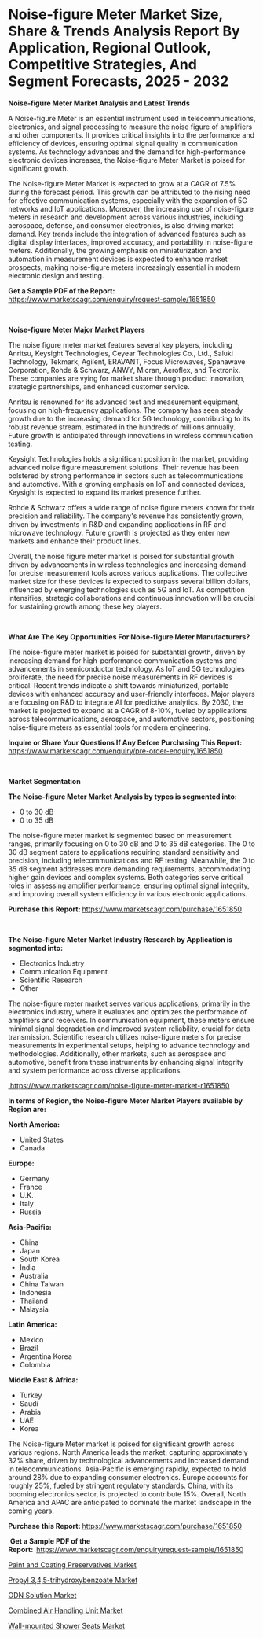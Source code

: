 <p><h1>Noise-figure Meter Market Size, Share & Trends Analysis Report By Application, Regional Outlook, Competitive Strategies, And Segment Forecasts, 2025 - 2032</h1></p><p><strong>Noise-figure Meter Market Analysis and Latest Trends</strong></p>
<p><p>A Noise-figure Meter is an essential instrument used in telecommunications, electronics, and signal processing to measure the noise figure of amplifiers and other components. It provides critical insights into the performance and efficiency of devices, ensuring optimal signal quality in communication systems. As technology advances and the demand for high-performance electronic devices increases, the Noise-figure Meter Market is poised for significant growth.</p><p>The Noise-figure Meter Market is expected to grow at a CAGR of 7.5% during the forecast period. This growth can be attributed to the rising need for effective communication systems, especially with the expansion of 5G networks and IoT applications. Moreover, the increasing use of noise-figure meters in research and development across various industries, including aerospace, defense, and consumer electronics, is also driving market demand. Key trends include the integration of advanced features such as digital display interfaces, improved accuracy, and portability in noise-figure meters. Additionally, the growing emphasis on miniaturization and automation in measurement devices is expected to enhance market prospects, making noise-figure meters increasingly essential in modern electronic design and testing.</p></p>
<p><strong>Get a Sample PDF of the Report:&nbsp;</strong> <a href="https://www.marketscagr.com/enquiry/request-sample/1651850?utm_campaign=2012&utm_medium=2&utm_source=Github&utm_content=ia&utm_term=23032025&utm_id=noise-figure-meter">https://www.marketscagr.com/enquiry/request-sample/1651850</a></p>
<p>&nbsp;</p>
<p><strong>Noise-figure Meter Major Market Players</strong></p>
<p><p>The noise figure meter market features several key players, including Anritsu, Keysight Technologies, Ceyear Technologies Co., Ltd., Saluki Technology, Tekmark, Agilent, ERAVANT, Focus Microwaves, Spanawave Corporation, Rohde & Schwarz, ANWY, Micran, Aeroflex, and Tektronix. These companies are vying for market share through product innovation, strategic partnerships, and enhanced customer service.</p><p>Anritsu is renowned for its advanced test and measurement equipment, focusing on high-frequency applications. The company has seen steady growth due to the increasing demand for 5G technology, contributing to its robust revenue stream, estimated in the hundreds of millions annually. Future growth is anticipated through innovations in wireless communication testing.</p><p>Keysight Technologies holds a significant position in the market, providing advanced noise figure measurement solutions. Their revenue has been bolstered by strong performance in sectors such as telecommunications and automotive. With a growing emphasis on IoT and connected devices, Keysight is expected to expand its market presence further.</p><p>Rohde & Schwarz offers a wide range of noise figure meters known for their precision and reliability. The company's revenue has consistently grown, driven by investments in R&D and expanding applications in RF and microwave technology. Future growth is projected as they enter new markets and enhance their product lines.</p><p>Overall, the noise figure meter market is poised for substantial growth driven by advancements in wireless technologies and increasing demand for precise measurement tools across various applications. The collective market size for these devices is expected to surpass several billion dollars, influenced by emerging technologies such as 5G and IoT. As competition intensifies, strategic collaborations and continuous innovation will be crucial for sustaining growth among these key players.</p></p>
<p>&nbsp;</p>
<p><strong>What Are The Key Opportunities For Noise-figure Meter Manufacturers?</strong></p>
<p><p>The noise-figure meter market is poised for substantial growth, driven by increasing demand for high-performance communication systems and advancements in semiconductor technology. As IoT and 5G technologies proliferate, the need for precise noise measurements in RF devices is critical. Recent trends indicate a shift towards miniaturized, portable devices with enhanced accuracy and user-friendly interfaces. Major players are focusing on R&D to integrate AI for predictive analytics. By 2030, the market is projected to expand at a CAGR of 8-10%, fueled by applications across telecommunications, aerospace, and automotive sectors, positioning noise-figure meters as essential tools for modern engineering.</p></p>
<p><strong>Inquire or Share Your Questions If Any Before Purchasing This Report:</strong> <a href="https://www.marketscagr.com/enquiry/pre-order-enquiry/1651850?utm_campaign=2012&utm_medium=2&utm_source=Github&utm_content=ia&utm_term=23032025&utm_id=noise-figure-meter">https://www.marketscagr.com/enquiry/pre-order-enquiry/1651850</a></p>
<p>&nbsp;</p>
<p><strong>Market Segmentation</strong></p>
<p><strong>The Noise-figure Meter Market Analysis by types is segmented into:</strong></p>
<p><ul><li>0 to 30 dB</li><li>0 to 35 dB</li></ul></p>
<p><p>The noise-figure meter market is segmented based on measurement ranges, primarily focusing on 0 to 30 dB and 0 to 35 dB categories. The 0 to 30 dB segment caters to applications requiring standard sensitivity and precision, including telecommunications and RF testing. Meanwhile, the 0 to 35 dB segment addresses more demanding requirements, accommodating higher gain devices and complex systems. Both categories serve critical roles in assessing amplifier performance, ensuring optimal signal integrity, and improving overall system efficiency in various electronic applications.</p></p>
<p><strong>Purchase this Report:&nbsp;</strong><a href="https://www.marketscagr.com/purchase/1651850?utm_campaign=2012&utm_medium=2&utm_source=Github&utm_content=ia&utm_term=23032025&utm_id=noise-figure-meter">https://www.marketscagr.com/purchase/1651850</a></p>
<p>&nbsp;</p>
<p><strong>The Noise-figure Meter Market Industry Research by Application is segmented into:</strong></p>
<p><ul><li>Electronics Industry</li><li>Communication Equipment</li><li>Scientific Research</li><li>Other</li></ul></p>
<p><p>The noise-figure meter market serves various applications, primarily in the electronics industry, where it evaluates and optimizes the performance of amplifiers and receivers. In communication equipment, these meters ensure minimal signal degradation and improved system reliability, crucial for data transmission. Scientific research utilizes noise-figure meters for precise measurements in experimental setups, helping to advance technology and methodologies. Additionally, other markets, such as aerospace and automotive, benefit from these instruments by enhancing signal integrity and system performance across diverse applications.</p></p>
<p><a href="https://www.marketscagr.com/noise-figure-meter-market-r1651850?utm_campaign=2012&utm_medium=2&utm_source=Github&utm_content=ia&utm_term=23032025&utm_id=noise-figure-meter">&nbsp;https://www.marketscagr.com/noise-figure-meter-market-r1651850</a></p>
<p><strong>In terms of Region, the Noise-figure Meter Market Players available by Region are:</strong></p>
<p>
    <p> <strong> North America: </strong>
        <ul>
            <li>United States</li>
            <li>Canada</li>
        </ul>
        </p> 
    <p> <strong> Europe: </strong>
        <ul>
            <li>Germany</li>
            <li>France</li>
            <li>U.K.</li>
            <li>Italy</li>
            <li>Russia</li>
        </ul>
        </p> 
    <p> <strong> Asia-Pacific: </strong>
        <ul>
            <li>China</li>
            <li>Japan</li>
            <li>South Korea</li>
            <li>India</li>
            <li>Australia</li>
            <li>China Taiwan</li>
            <li>Indonesia</li>
            <li>Thailand</li>
            <li>Malaysia</li>
        </ul>
        </p> 
    <p> <strong> Latin America: </strong>
        <ul>
            <li>Mexico</li>
            <li>Brazil</li>
            <li>Argentina Korea</li>
            <li>Colombia</li>
        </ul>
        </p> 
    <p> <strong> Middle East & Africa: </strong>
        <ul>
            <li>Turkey</li>
            <li>Saudi</li>
            <li>Arabia</li>
            <li>UAE</li>
            <li>Korea</li>
        </ul>
    </p>
    </p>
<p><p>The Noise-figure Meter market is poised for significant growth across various regions. North America leads the market, capturing approximately 32% share, driven by technological advancements and increased demand in telecommunications. Asia-Pacific is emerging rapidly, expected to hold around 28% due to expanding consumer electronics. Europe accounts for roughly 25%, fueled by stringent regulatory standards. China, with its booming electronics sector, is projected to contribute 15%. Overall, North America and APAC are anticipated to dominate the market landscape in the coming years.</p></p>
<p><strong>Purchase this Report: </strong><a href="https://www.marketscagr.com/purchase/1651850?utm_campaign=2012&utm_medium=2&utm_source=Github&utm_content=ia&utm_term=23032025&utm_id=noise-figure-meter">https://www.marketscagr.com/purchase/1651850</a></p>
<p>&nbsp;<strong>Get a Sample PDF of the Report:&nbsp;&nbsp;</strong><a href="https://www.marketscagr.com/enquiry/request-sample/1651850?utm_campaign=2012&utm_medium=2&utm_source=Github&utm_content=ia&utm_term=23032025&utm_id=noise-figure-meter">https://www.marketscagr.com/enquiry/request-sample/1651850</a></p>
<p><strong></strong></p>
<p><p><a href="https://github.com/ChiragRP21/Market-Research-Report-List-7/blob/main/paint-and-coating-preservatives-market.md?utm_campaign=2012&utm_medium=2&utm_source=Github&utm_content=ia&utm_term=23032025&utm_id=noise-figure-meter">Paint and Coating Preservatives Market</a></p><p><a href="https://github.com/zahrigayda1h/Market-Research-Report-List-1/blob/main/propyl-345-trihydroxybenzoate-market.md?utm_campaign=2012&utm_medium=2&utm_source=Github&utm_content=ia&utm_term=23032025&utm_id=noise-figure-meter">Propyl 3,4,5-trihydroxybenzoate Market</a></p><p><a href="https://github.com/piskofraisel/Market-Research-Report-List-1/blob/main/odn-solution-market.md?utm_campaign=2012&utm_medium=2&utm_source=Github&utm_content=ia&utm_term=23032025&utm_id=noise-figure-meter">ODN Solution Market</a></p><p><a href="https://github.com/grimssummouc/Market-Research-Report-List-1/blob/main/combined-air-handling-unit-market.md?utm_campaign=2012&utm_medium=2&utm_source=Github&utm_content=ia&utm_term=23032025&utm_id=noise-figure-meter">Combined Air Handling Unit Market</a></p><p><a href="https://github.com/fettycahow90/Market-Research-Report-List-1/blob/main/wall-mounted-shower-seats-market.md?utm_campaign=2012&utm_medium=2&utm_source=Github&utm_content=ia&utm_term=23032025&utm_id=noise-figure-meter">Wall-mounted Shower Seats Market</a></p></p>